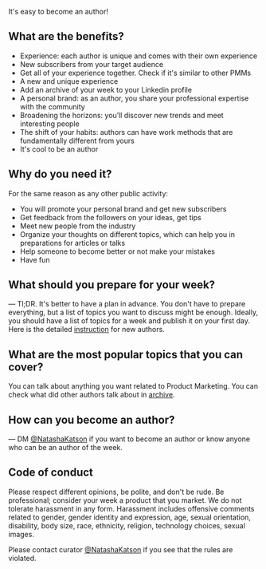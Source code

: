 It's easy to become an author!

## What are the benefits?

* Experience: each author is unique and comes with their own experience
* New subscribers from your target audience
* Get all of your experience together. Check if it's similar to other PMMs
* A new and unique experience
* Add an archive of your week to your Linkedin profile
* A personal brand: as an author, you share your professional expertise with the community
* Broadening the horizons: you’ll discover new trends and meet interesting people
* The shift of your habits: authors can have work methods that are fundamentally different from yours
* It's cool to be an author

## Why do you need it?

For the same reason as any other public activity:

- You will promote your personal brand and get new subscribers
- Get feedback from the followers on your ideas, get tips
- Meet new people from the industry
- Organize your thoughts on different topics, which can help you in preparations for articles or talks 
- Help someone to become better or not make your mistakes
- Have fun

## What should you prepare for your week?

— Tl;DR. It's better to have a plan in advance. You don't have to prepare everything, but a list of topics you want to discuss might be enough. 
Ideally, you should have a list of topics for a week and publish it on your first day. Here is the detailed [instruction](https://pmmunderhood.com/instruction/) for new authors. 

## What are the most popular topics that you can cover?

You can talk about anything you want related to Product Marketing. You can check what did other authors talk about in [archive](https://pmmunderhood.com/).

## How can you become an author?

— DM [@NatashaKatson](https://twitter.com/natashakatson) if you want to become an author or know anyone who can be an author of the week. 

## Code of conduct

Please respect different opinions, be polite, and don't be rude. Be professional; consider your week a product that you market.
We do not tolerate harassment in any form. Harassment includes offensive comments related to gender, gender identity and expression, 
age, sexual orientation, disability, body size, race, ethnicity, religion, technology choices, sexual images.

Please contact curator [@NatashaKatson](https://twitter.com/natashakatson) if 
you see that the rules are violated.

<script type='text/javascript' src='https://storage.ko-fi.com/cdn/widget/Widget_2.js'></script><script type='text/javascript'>kofiwidget2.init('Support Project on Ko-fi', '#29abe0', 'M4M35IHJS');kofiwidget2.draw();</script> 


